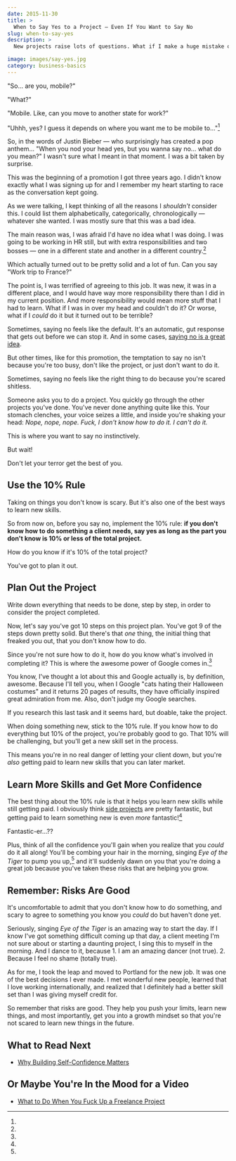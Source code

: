 ```yaml
---
date: 2015-11-30
title: >
  When to Say Yes to a Project — Even If You Want to Say No
slug: when-to-say-yes
description: >
  New projects raise lots of questions. What if I make a huge mistake or don't know what I'm doing? Here's how to decide whether or not to take it on.

image: images/say-yes.jpg
category: business-basics
---
```


"So... are you, mobile?"

"What?"

"Mobile. Like, can you move to another state for work?"

"Uhhh, yes? I guess it depends on where you want me to be mobile to..."[^bieber]

[^bieber]:
  So, in the words of Justin Bieber — who surprisingly has created a pop anthem... "When you nod your head yes, but you wanna say no... what do you mean?" I wasn't sure what I meant in that moment. I was a bit taken by surprise.

This was the beginning of a promotion I got three years ago. I didn't know exactly what I was signing up for and I remember my heart starting to race as the conversation kept going.

As we were talking, I kept thinking of all the reasons I _shouldn't_ consider this. I could list them alphabetically, categorically, chronologically — whatever she wanted. I was mostly sure that this was a bad idea.

The main reason was, I was afraid I'd have no idea what I was doing. I was going to be working in HR still, but with extra responsibilities and two bosses — one in a different state and another in a different country.[^france]

[^france]:
  Which actually turned out to be pretty solid and a lot of fun. Can you say "Work trip to France?"

The point is, I was terrified of agreeing to this job. It was new, it was in a different place, and I would have way more responsibility there than I did in my current position. And more responsibility would mean more stuff that I had to learn. What if I was in over my head and couldn't do it? Or worse, what if I _could_ do it but it turned out to be terrible?

Sometimes, saying no feels like the default. It's an automatic, gut response that gets out before we can stop it. And in some cases, [saying no is a great idea](http://thenuschool.com/when-and-how-to-say-no-to-a-project/).

But other times, like for this promotion, the temptation to say no isn't because you're too busy, don't like the project, or just don't want to do it.

Sometimes, saying no feels like the right thing to do because you're scared shitless.

Someone asks you to do a project. You quickly go through the other projects you've done. You've never done anything quite like this. Your stomach clenches, your voice seizes a little, and inside you're shaking your head: _Nope, nope, nope. Fuck, I don't know how to do it. I can't do it._

This is where you want to say no instinctively.

But wait!

Don't let your terror get the best of you.

## Use the 10% Rule

Taking on things you don't know is scary. But it's also one of the best ways to learn new skills.

So from now on, before you say no, implement the 10% rule: **if you don't know how to do something a client needs, say yes as long as the part you don't know is 10% or less of the total project.**

How do you know if it's 10% of the total project?

You've got to plan it out.

## Plan Out the Project

Write down everything that needs to be done, step by step, in order to consider the project completed.

Now, let's say you've got 10 steps on this project plan. You've got 9 of the steps down pretty solid. But there's that _one_ thing, the initial thing that freaked you out, that you don't know how to do.

Since you're not sure how to do it, how do you know what's involved in completing it? This is where the awesome power of Google comes in.[^costume]

[^costume]:
  You know, I've thought a lot about this and Google actually is, by definition, awesome. Because I'll tell you, when I Google "cats hating their Halloween costumes" and it returns 20 pages of results, they have officially inspired great admiration from me. Also, don't judge my Google searches.

If you research this last task and it seems hard, but doable, take the project.

When doing something new, stick to the 10% rule. If you know how to do everything but 10% of the project, you're probably good to go. That 10% will be challenging, but you'll get a new skill set in the process.

This means you're in no real danger of letting your client down, but you're _also_ getting paid to learn new skills that you can later market.

## Learn More Skills and Get More Confidence

The best thing about the 10% rule is that it helps you learn new skills while still getting paid. I obviously think [side projects](http://blog.gojobhero.com/2015/10/26/how-side-projects-will-help-your-career/) are pretty fantastic, but getting paid to learn something new is even _more_ fantastic![^words]

[^words]:
  Fantastic-er...??

Plus, think of all the confidence you'll gain when you realize that you _could_ do it all along! You'll be combing your hair in the morning, singing _Eye of the Tiger_ to pump you up,[^pump] and it'll suddenly dawn on you that you're doing a great job because you've taken these risks that are helping you grow.

## Remember: Risks Are Good

It's uncomfortable to admit that you don't know how to do something, and scary to agree to something you know you _could_ do but haven't done yet.

[^pump]:
  Seriously, singing _Eye of the Tiger_ is an amazing way to start the day. If I know I've got something difficult coming up that day, a client meeting I'm not sure about or starting a daunting project, I sing this to myself in the morning. And I dance to it, because 1. I am an amazing dancer (not true). 2. Because I feel no shame (totally true).

As for me, I took the leap and moved to Portland for the new job. It was one of the best decisions I ever made. I met wonderful new people, learned that I love working internationally, and realized that I definitely had a better skill set than I was giving myself credit for.

So remember that risks are good. They help you push your limits, learn new things, and most importantly, get you into a growth mindset so that you're not scared to learn new things in the future.

## What to Read Next

- [Why Building Self-Confidence Matters](/building-self-confidence/)

## Or Maybe You're In the Mood for a Video

- [What to Do When You Fuck Up a Freelance Project](/making-lemonade-freelance-mistake/)
